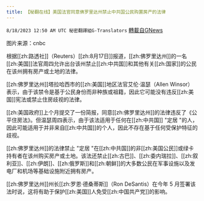 ```yaml
---
title: 【秘翻在线】美国法官同意佛罗里达州禁止中共国公民购置房产的法律
---
```

`8/18/2023 12:50 AM UTC 秘密翻譯組G-Translators` [轉載自GNews](https://gnews.org/articles/1565095)

图片来源：cnbc

根据[[zh:路透社]]（Reuters）[[zh:8月17日]]报道，[[zh:佛罗里达州]]的一名[[zh:美国]]法官周四允许出台该州禁止[[zh:中共国]]和其他有关[[zh:国家]]的公民在该州拥有房产或土地的法律。

[[zh:佛罗里达州]]塔拉哈西市的[[zh:美国]]地区法官艾伦·温瑟（Allen Winsor）表示，由于该禁令是基于公民身份而非种族或祖籍，因此它可能没有违反[[zh:美国]]宪法或禁止住房歧视的法律。

[[zh:美国政府]]上个月提交了一份简报，同意[[zh:佛罗里达州]]的法律违反了《公平住房法》。但温瑟周四表示，由于该法适用于任何在[[zh:中共国]] "定居 "的人，因此可能适用于并非来自[[zh:中共国]]的个人，因此不存在基于任何受保护特征的歧视。

[[zh:佛罗里达州]]的法律禁止 "定居 "在[[zh:中共国]]的非[[zh:美国公民]]或绿卡持有者在该州购买房产或土地。该法还禁止[[zh:古巴]]、[[zh:委内瑞拉]]、[[zh:叙利亚]]、[[zh:伊朗]]、[[zh:俄罗斯]]和[[zh:朝鲜]]的大多数公民在军事设施以及发电厂和机场等基础设施附近拥有房产。

[[zh:佛罗里达州]]州长[[zh:罗恩·德桑蒂斯]]（Ron DeSantis）在今年 5 月签署该法时说，这将有助于保护[[zh:美国]]人免受[[zh:中国共产党]]的影响。
